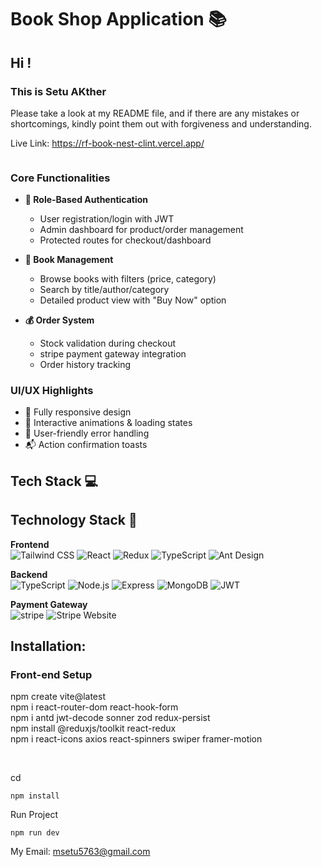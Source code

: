 # Book Shop Application 📚

## Hi !
### This is Setu AKther

Please take a look at my README file, and if there are any mistakes or shortcomings, kindly point them out with forgiveness and understanding.

Live Link: https://rf-book-nest-clint.vercel.app/
```

```

### Core Functionalities

- **🔐 Role-Based Authentication**

  - User registration/login with JWT
  - Admin dashboard for product/order management
  - Protected routes for checkout/dashboard

- **📖 Book Management**

  - Browse books with filters (price, category)
  - Search by title/author/category
  - Detailed product view with "Buy Now" option

- **💰 Order System**
  - Stock validation during checkout
  - stripe payment gateway integration
  - Order history tracking

### UI/UX Highlights

- 📱 Fully responsive design
- 🎨 Interactive animations & loading states
- 🛑 User-friendly error handling
- 📬 Action confirmation toasts

## Tech Stack 💻

## Technology Stack 🔧

**Frontend**  
![Tailwind CSS](https://img.shields.io/badge/Tailwind_CSS-blueviolet)
![React](https://img.shields.io/badge/React-blue)
![Redux](https://img.shields.io/badge/Redux_Toolkit-red)
![TypeScript](https://img.shields.io/badge/TypeScript-blue)
![Ant Design](https://img.shields.io/badge/Ant_Design-%230072f6)

**Backend**  
![TypeScript](https://img.shields.io/badge/TypeScript-blue)
![Node.js](https://img.shields.io/badge/Node.js-green)
![Express](https://img.shields.io/badge/Express-lightgrey)
![MongoDB](https://img.shields.io/badge/MongoDB-green)
![JWT](https://img.shields.io/badge/JWT-blue)

**Payment Gateway**  
![stripe](https://github.com/stripe/react-stripe-js)
![Stripe Website](https://stripe.com/)

## Installation:
### Front-end Setup
npm create vite@latest <br />
npm i react-router-dom react-hook-form <br />
npm i antd jwt-decode sonner zod redux-persist <br />
npm install @reduxjs/toolkit react-redux <br />
npm i react-icons axios react-spinners swiper framer-motion

<br />

cd 

```
npm install
```

Run Project

```
npm run dev
```
My Email: msetu5763@gmail.com